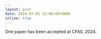 ```yaml
---
layout: post
date: 2024-07-01 12:00:00+0800
inline: true
---
```


One paper has been accepted at CFAIL 2024.
